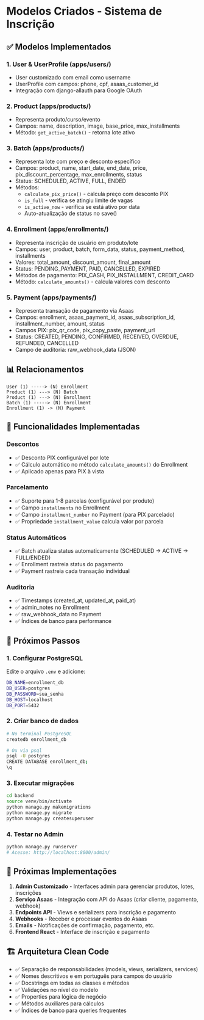 # Modelos Criados - Sistema de Inscrição

## ✅ Modelos Implementados

### 1. **User & UserProfile** (apps/users/)
- User customizado com email como username
- UserProfile com campos: phone, cpf, asaas_customer_id
- Integração com django-allauth para Google OAuth

### 2. **Product** (apps/products/)
- Representa produto/curso/evento
- Campos: name, description, image, base_price, max_installments
- Método: `get_active_batch()` - retorna lote ativo

### 3. **Batch** (apps/products/)
- Representa lote com preço e desconto específico
- Campos: product, name, start_date, end_date, price, pix_discount_percentage, max_enrollments, status
- Status: SCHEDULED, ACTIVE, FULL, ENDED
- Métodos:
  - `calculate_pix_price()` - calcula preço com desconto PIX
  - `is_full` - verifica se atingiu limite de vagas
  - `is_active_now` - verifica se está ativo por data
  - Auto-atualização de status no save()

### 4. **Enrollment** (apps/enrollments/)
- Representa inscrição de usuário em produto/lote
- Campos: user, product, batch, form_data, status, payment_method, installments
- Valores: total_amount, discount_amount, final_amount
- Status: PENDING_PAYMENT, PAID, CANCELLED, EXPIRED
- Métodos de pagamento: PIX_CASH, PIX_INSTALLMENT, CREDIT_CARD
- Método: `calculate_amounts()` - calcula valores com desconto

### 5. **Payment** (apps/payments/)
- Representa transação de pagamento via Asaas
- Campos: enrollment, asaas_payment_id, asaas_subscription_id, installment_number, amount, status
- Campos PIX: pix_qr_code, pix_copy_paste, payment_url
- Status: CREATED, PENDING, CONFIRMED, RECEIVED, OVERDUE, REFUNDED, CANCELLED
- Campo de auditoria: raw_webhook_data (JSON)

## 📊 Relacionamentos

```
User (1) -----> (N) Enrollment
Product (1) ---> (N) Batch
Product (1) ---> (N) Enrollment
Batch (1) -----> (N) Enrollment
Enrollment (1) -> (N) Payment
```

## 🎯 Funcionalidades Implementadas

### Descontos
- ✅ Desconto PIX configurável por lote
- ✅ Cálculo automático no método `calculate_amounts()` do Enrollment
- ✅ Aplicado apenas para PIX à vista

### Parcelamento
- ✅ Suporte para 1-8 parcelas (configurável por produto)
- ✅ Campo `installments` no Enrollment
- ✅ Campo `installment_number` no Payment (para PIX parcelado)
- ✅ Propriedade `installment_value` calcula valor por parcela

### Status Automáticos
- ✅ Batch atualiza status automaticamente (SCHEDULED → ACTIVE → FULL/ENDED)
- ✅ Enrollment rastreia status do pagamento
- ✅ Payment rastreia cada transação individual

### Auditoria
- ✅ Timestamps (created_at, updated_at, paid_at)
- ✅ admin_notes no Enrollment
- ✅ raw_webhook_data no Payment
- ✅ Índices de banco para performance

## 🔧 Próximos Passos

### 1. Configurar PostgreSQL

Edite o arquivo `.env` e adicione:

```bash
DB_NAME=enrollment_db
DB_USER=postgres
DB_PASSWORD=sua_senha
DB_HOST=localhost
DB_PORT=5432
```

### 2. Criar banco de dados

```bash
# No terminal PostgreSQL
createdb enrollment_db

# Ou via psql
psql -U postgres
CREATE DATABASE enrollment_db;
\q
```

### 3. Executar migrações

```bash
cd backend
source venv/bin/activate
python manage.py makemigrations
python manage.py migrate
python manage.py createsuperuser
```

### 4. Testar no Admin

```bash
python manage.py runserver
# Acesse: http://localhost:8000/admin/
```

## 📝 Próximas Implementações

1. **Admin Customizado** - Interfaces admin para gerenciar produtos, lotes, inscrições
2. **Serviço Asaas** - Integração com API do Asaas (criar cliente, pagamento, webhook)
3. **Endpoints API** - Views e serializers para inscrição e pagamento
4. **Webhooks** - Receber e processar eventos do Asaas
5. **Emails** - Notificações de confirmação, pagamento, etc.
6. **Frontend React** - Interface de inscrição e pagamento

## 🏗️ Arquitetura Clean Code

- ✅ Separação de responsabilidades (models, views, serializers, services)
- ✅ Nomes descritivos e em português para campos do usuário
- ✅ Docstrings em todas as classes e métodos
- ✅ Validações no nível do modelo
- ✅ Properties para lógica de negócio
- ✅ Métodos auxiliares para cálculos
- ✅ Índices de banco para queries frequentes
